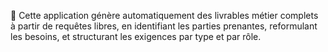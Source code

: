 🧠 Cette application génère automatiquement des livrables métier complets à partir de requêtes libres, en identifiant les parties prenantes, reformulant les besoins, et structurant les exigences par type et par rôle.
